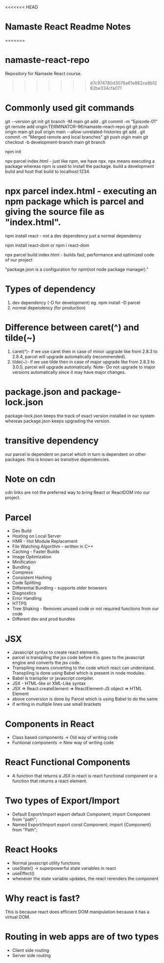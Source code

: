 <<<<<<< HEAD
# Namaste React Readme Notes #
=======
# namaste-react-repo
Repository for Namaste React course.
>>>>>>> d7c974780d3076a61e882ce8b1282be334cfa071

# Commonly used git commands
git --version
git init
git branch -M main
git add .
git commit -m "Episode-01"
git remote add origin:TERMINATOR-96/namaste-react-repo.git
git push origin main
git pull origin main --allow-unrelated-histories
git add .
git commit -m "Merged remote and local branches"
git push oigin main
git checkout -b development-branch main
git branch

npm init

npx parcel index.html - just like npm, we have npx. npx means executing a package whereas npm is used to install the package. build a development build and host that build to localhost:1234.
# npx parcel index.html - executing an npm package which is parcel and giving the source file as "index.html".

npm install react - not a dev dependency just a normal dependency

npm install react-dom or npm i react-dom

npx parcel build index.html - builds fast, performance and optimized code of our project

"package.json is a configuration for npm(not node package manager)."

# Types of dependency
1. dev dependency (-D for development) eg. npm install -D parcel
2. normal dependency (for production)

# Difference between caret(^) and tilde(~)
1. caret(^)- if we use caret then in case of minor upgrade like from 2.8.3 to 2.8.4, parcel will upgrade automatically (recommended).
2. tilde(~)- if we use tilde then in case of major upgrade like from 2.8.3 to 3.0.0, parcel will upgrade automatically.
Note- Do not upgrade to major versions automatically since it may have major changes.

# package.json and package-lock.json
package-lock.json keeps the track of exact version installed in our system whereas package.json keeps upgrading the version.

# transitive dependency
our parcel is dependent on parcel which in turn is dependent on other packages. this is known as transitive dependencies.

# Note on cdn
cdn links are not the preferred way to bring React or ReactDOM into our project.

# Parcel
- Dev Build
- Hosting on Local Server
- HMR - Hot Module Replacement
- File Watching Algorithm - written in C++
- Caching - Faster Builds
- Image Optimization
- Minification
- Bundling
- Compress
- Consistent Hashing
- Code Splitting
- Differential Bundling - supports older browsers
- Diagnostics
- Error Handling
- HTTPS
- Tree Shaking - Removes unused code or not required functions from our code
- Different dev and prod bundles

# JSX
- Javascript syntax to create react elements.
- parcel is transpiling the jsx code before it is goes to the javascript engine and converts the jsx code.
- Transpiling means converting to the code which react can understand. Transpiling is done using Babel which is present in node modules.
- Babel is transpiler or javascript compiler.
- JSX - HTML-like or XML-Like syntax
- JSX => React.createElement => ReactElement-JS object => HTML Element
- above conversion is done by Parcel which is using Babel to do the same
- if writing in multiple lines use small brackets

# Components in React
- Class based components -> Old way of writing code
- Funtional components -> New way of writing code

# React Functional Components
- A function that returns a JSX in react is react functional component or a function that returns a react element.

# Two types of Export/Import
- Default Export/Import
export default Component;
import Component from "path";
- Named Export/Import
export const Component;
import {Component} from "Path";

# React Hooks
- Normal javascript utility functions
- useState() -> superpowerful state variables in react
- useEffect()
- whenever the state variable updates, the react rerenders the component

# Why react is fast?
This is because react does efficient DOM manipulation because it has a virtual DOM.

# Routing in web apps are of two types
- Client side routing
- Server side routing